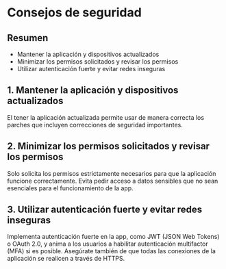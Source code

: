 # Consejos de seguridad

## Resumen
- Mantener la aplicación y dispositivos actualizados
- Minimizar los permisos solicitados y revisar los permisos
- Utilizar autenticación fuerte y evitar redes inseguras

## 1. Mantener la aplicación y dispositivos actualizados
El tener la aplicación actualizada permite usar de manera correcta los parches que incluyen correcciones de seguridad importantes.

## 2. Minimizar los permisos solicitados y revisar los permisos
Solo solicita los permisos estrictamente necesarios para que la aplicación funcione correctamente. Evita pedir acceso a datos sensibles que no sean esenciales para el funcionamiento de la app.

## 3. Utilizar autenticación fuerte y evitar redes inseguras
Implementa autenticación fuerte en la app, como JWT (JSON Web Tokens) o OAuth 2.0, y anima a los usuarios a habilitar autenticación multifactor (MFA) si es posible. Asegúrate también de que todas las conexiones de la aplicación se realicen a través de HTTPS.
